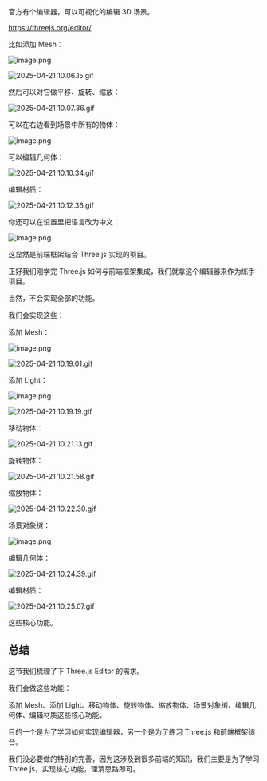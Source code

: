官方有个编辑器，可以可视化的编辑 3D 场景。

https://threejs.org/editor/

比如添加 Mesh：

![image.png](https://p9-juejin.byteimg.com/tos-cn-i-k3u1fbpfcp/e410ef8de1d84395a340f541c1d51353~tplv-k3u1fbpfcp-jj-mark:0:0:0:0:q75.image#?w=1488&h=1194&s=168300&e=png&b=aaaaaa)


![2025-04-21 10.06.15.gif](https://p6-juejin.byteimg.com/tos-cn-i-k3u1fbpfcp/7afcfdf9cb864e0b8f6e06cffe71e86c~tplv-k3u1fbpfcp-jj-mark:0:0:0:0:q75.image#?w=1940&h=1400&s=243694&e=gif&f=46&b=9f9f9f)

然后可以对它做平移、旋转、缩放：

![2025-04-21 10.07.36.gif](https://p6-juejin.byteimg.com/tos-cn-i-k3u1fbpfcp/c94948c37a784aa5b0d98faf977bcefa~tplv-k3u1fbpfcp-jj-mark:0:0:0:0:q75.image#?w=1940&h=1400&s=975118&e=gif&f=100&b=9f9f9f)

可以在右边看到场景中所有的物体：


![image.png](https://p9-juejin.byteimg.com/tos-cn-i-k3u1fbpfcp/d492e60ac77741e7949bdd9dfe732038~tplv-k3u1fbpfcp-jj-mark:0:0:0:0:q75.image#?w=1932&h=1020&s=165089&e=png&b=a9a9a9)

可以编辑几何体：


![2025-04-21 10.10.34.gif](https://p1-juejin.byteimg.com/tos-cn-i-k3u1fbpfcp/0b5f51342fb44e97b105427609665791~tplv-k3u1fbpfcp-jj-mark:0:0:0:0:q75.image#?w=1940&h=1400&s=223812&e=gif&f=60&b=9f9f9f)

编辑材质：

![2025-04-21 10.12.36.gif](https://p1-juejin.byteimg.com/tos-cn-i-k3u1fbpfcp/2ff39c36f07f493abc8d8b73d8dcf207~tplv-k3u1fbpfcp-jj-mark:0:0:0:0:q75.image#?w=1940&h=1400&s=460292&e=gif&f=34&b=e8e8e8)

你还可以在设置里把语言改为中文：

![image.png](https://p1-juejin.byteimg.com/tos-cn-i-k3u1fbpfcp/43007cd8e5b241de9c5f318aae814714~tplv-k3u1fbpfcp-jj-mark:0:0:0:0:q75.image#?w=698&h=340&s=20557&e=png&b=ebebeb)

这显然是前端框架结合 Three.js 实现的项目。

正好我们刚学完 Three.js 如何与前端框架集成，我们就拿这个编辑器来作为练手项目。

当然，不会实现全部的功能。

我们会实现这些：

添加 Mesh：


![image.png](https://p9-juejin.byteimg.com/tos-cn-i-k3u1fbpfcp/8556b93a1bf144ba8cf7290abec92b1e~tplv-k3u1fbpfcp-jj-mark:0:0:0:0:q75.image#?w=768&h=732&s=60471&e=png&b=eeeeee)

![2025-04-21 10.19.01.gif](https://p6-juejin.byteimg.com/tos-cn-i-k3u1fbpfcp/32816ec9a6bc42409c6d4357c06e1bd9~tplv-k3u1fbpfcp-jj-mark:0:0:0:0:q75.image#?w=1940&h=1400&s=281971&e=gif&f=29&b=9f9f9f)

添加 Light：


![image.png](https://p3-juejin.byteimg.com/tos-cn-i-k3u1fbpfcp/86d106c36594459aad362c901291b460~tplv-k3u1fbpfcp-jj-mark:0:0:0:0:q75.image#?w=820&h=548&s=39917&e=png&b=aaaaaa)

![2025-04-21 10.19.19.gif](https://p1-juejin.byteimg.com/tos-cn-i-k3u1fbpfcp/992a0a04dd1c440fb471bae979be740e~tplv-k3u1fbpfcp-jj-mark:0:0:0:0:q75.image#?w=1940&h=1400&s=382262&e=gif&f=44&b=9e9e9e)

移动物体：


![2025-04-21 10.21.13.gif](https://p3-juejin.byteimg.com/tos-cn-i-k3u1fbpfcp/33b1bedc50a8402ca1f87ad0ef6d9d02~tplv-k3u1fbpfcp-jj-mark:0:0:0:0:q75.image#?w=1940&h=1400&s=443262&e=gif&f=48&b=9f9f9f)

旋转物体：


![2025-04-21 10.21.58.gif](https://p6-juejin.byteimg.com/tos-cn-i-k3u1fbpfcp/bc25a752691947cbb22baf00423ed7ca~tplv-k3u1fbpfcp-jj-mark:0:0:0:0:q75.image#?w=1940&h=1400&s=479284&e=gif&f=45&b=9f9f9f)

缩放物体：

![2025-04-21 10.22.30.gif](https://p1-juejin.byteimg.com/tos-cn-i-k3u1fbpfcp/b89460f9923545068e6f9e178eeaa363~tplv-k3u1fbpfcp-jj-mark:0:0:0:0:q75.image#?w=1940&h=1400&s=490368&e=gif&f=53&b=9f9f9f)

场景对象树：

![image.png](https://p3-juejin.byteimg.com/tos-cn-i-k3u1fbpfcp/5adbfa048b7840e880684fb5ea3d5793~tplv-k3u1fbpfcp-jj-mark:0:0:0:0:q75.image#?w=1074&h=632&s=50496&e=png&b=f4f4f4)

编辑几何体：

![2025-04-21 10.24.39.gif](https://p3-juejin.byteimg.com/tos-cn-i-k3u1fbpfcp/917fac7e783a452a888546c3bac0ac82~tplv-k3u1fbpfcp-jj-mark:0:0:0:0:q75.image#?w=1940&h=1400&s=250606&e=gif&f=35&b=9c9b9b)

编辑材质：


![2025-04-21 10.25.07.gif](https://p1-juejin.byteimg.com/tos-cn-i-k3u1fbpfcp/26a81b56559b456e97359471ac05bde7~tplv-k3u1fbpfcp-jj-mark:0:0:0:0:q75.image#?w=1940&h=1400&s=386822&e=gif&f=41&b=979797)

这些核心功能。

## 总结

这节我们梳理了下 Three.js Editor 的需求。

我们会做这些功能：

添加 Mesh、添加 Light、移动物体、旋转物体、缩放物体、场景对象树、编辑几何体、编辑材质这些核心功能。

目的一个是为了学习如何实现编辑器，另一个是为了练习 Three.js 和前端框架结合。

我们没必要做的特别的完善，因为这涉及到很多前端的知识，我们主要是为了学习 Three.js，实现核心功能，理清思路即可。
